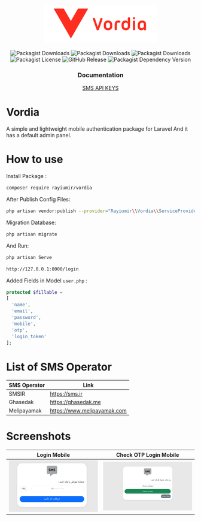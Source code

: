 <div align="center">
    <a href="https://github.com/Rayiumir/Vordia" target="_blank">
        <img src="./art/Vordia.png" alt="Vordia Logo">
    </a>
</div>
<br>
<div align="center">
    <img alt="Packagist Downloads" src="https://img.shields.io/packagist/dd/rayiumir/vordia">
    <img alt="Packagist Downloads" src="https://img.shields.io/packagist/dm/rayiumir/vordia">
    <img alt="Packagist Downloads" src="https://img.shields.io/packagist/dt/rayiumir/vordia">
    <img alt="Packagist License" src="https://img.shields.io/packagist/l/rayiumir/vordia">
    <img alt="GitHub Release" src="https://img.shields.io/github/v/release/rayiumir/vordia">
    <img alt="Packagist Dependency Version" src="https://img.shields.io/packagist/dependency-v/rayiumir/vordia/PHP">
</div>

<div align="center">
    <h3>Documentation</h3>
    <a href="./SMS_API_KEY.md">SMS API KEYS</a>
</div>

# Vordia

A simple and lightweight mobile authentication package for Laravel And it has a default admin panel.

# How to use

Install Package :

```bash
composer require rayiumir/vordia
```

After Publish Config Files:

```bash
php artisan vendor:publish --provider="Rayiumir\\Vordia\\ServiceProvider\\VordiaServiceProvider"
```

Migration Database:

```bash
php artisan migrate
```
And Run:

```bash
php artisan Serve
```
```bash
http://127.0.0.1:8000/login
```

Added Fields in Model `user.php` :

```php
protected $fillable = 
[
  'name',
  'email',
  'password',
  'mobile',
  'otp',
  'login_token'
];
```
# List of SMS Operator

<table>
    <thead>
        <tr>
            <th>SMS Operator</th>
            <th>Link</th>
        </tr>
    </thead>
    <tbody>
        <tr>
            <td>SMSIR</td>
            <td><a href="https://sms.ir">https://sms.ir</a></td>
        </tr>
        <tr>
            <td>Ghasedak</td>
            <td><a href="https://ghasedak.me">https://ghasedak.me</a></td>
        </tr>
        <tr>
            <td>Melipayamak</td>
            <td><a href="https://www.melipayamak.com">https://www.melipayamak.com</a></td>
        </tr>
    </tbody>
</table>

# Screenshots

<table class="table">
  <thead>
    <tr>
      <th scope="col" width="1000px">Login Mobile</th>
      <th scope="col" width="1000px">Check OTP Login Mobile</th>
    </tr>
  </thead>
  <tbody>
    <tr>
      <td>
        <img src="./screenshots/login.png" width="100%" alt="Login Mobile">
      </td>
      <td>
        <img src="./screenshots/checkOTP.png" width="100%" alt="Check OTP Login Mobile">
      </td>
    </tr>
  </tbody>
</table>
